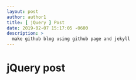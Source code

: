 ```yaml
---
layout: post
author: author1
title: [ jQuery ] Post
date: 2019-02-07 15:17:05 -0600
description: >
  make github blog using github page and jekyll
---
```

# jQuery post
